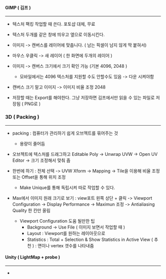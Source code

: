#### GIMP ( 김프 )

----------

- 텍스처 팩킹 작업할 때 쓴다. 포토샵 대체, 무료
- 텍스처 두개를 같은 창에 띄우고 옆으로 이동시킨다.
- 이미지 -> 캔버스를 레이어에 맞춥니다. ( 남는 픽셀이 남지 않게 딱 붙혀서)
- 마우스 우클릭 -> 새 레이어 ( 한 화면에 두개의 레이어 )

- 이미지 -> 캔버스 크기에서 크기 확인 가능 (기본 4096, 2048 )
  - 모바일에서는 4096 텍스처를 지원할 수도 안할수도 있음 -> 다운 시켜야함 

- 캔버스 크기 말고 이미지 -> 이미지 비율 조정 2048
- 저장할 때는 Export를 해야한다. 그냥 저장하면 김프에서만 읽을 수 있는 파일로 저장됨 ( PNG로 )



### 3D ( Packing )

--------

- packing : 컴퓨터가 관리하기 쉽게 오브젝트를 묶어주는 것
  - 용량이 줄어듬  
- 오브젝트에 텍스처를 드래그하고  Editable Poly -> Unwrap UVW -> Open UV Editor -> 크기 조정해서 맞춰 줌 
- 한번에 하기 : 전체 선택 -> UVW Xform -> Mapping -> Tile을 이용해 비율 조정 또는 Offset을 통해 위치 조정
  - Make Unique를 통해 독립시켜 따로 작업할 수 있다. 

- Max에서 이미지 원래 크기로 보기 : view포트 왼쪽 상단 + 클릭 -> Viewport Configuration ->  Display Performance -> Maximun 조정 -> Antialiasing Quality 한 칸만 올림
  - Viewport Configuration 도움 될만한 팁 
    - Background -> Use File ( 이미지 보면서 작업할 때 ) 
    - Layout :  Viewport를 원하는 레이아웃으로
    - Statistics : Total + Selection & Show Statistics in Active View ( 추천 ) :  면이나 vertex 갯수를 나타내줌 

#### Unity ( LightMap + probe )

------

- 